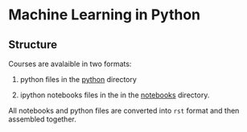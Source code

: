 Machine Learning in Python
==========================

Structure
---------

Courses are avalaible in two formats:

1. python files in the [python](https://github.com/duchesnay/pylearn-doc/tree/master/python) directory

2. ipython notebooks files in the  in the [notebooks](https://github.com/duchesnay/pylearn-doc/tree/master/notebooks) directory.

All notebooks and python files are converted into `rst` format and then assembled together.

